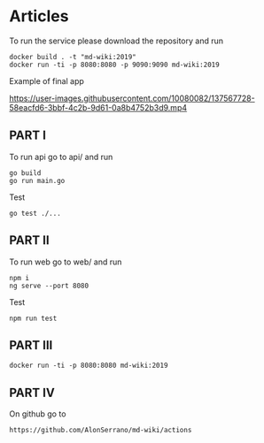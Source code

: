 # Articles

To run the service please download the repository and run

    docker build . -t "md-wiki:2019"
    docker run -ti -p 8080:8080 -p 9090:9090 md-wiki:2019

Example of final app

https://user-images.githubusercontent.com/10080082/137567728-58eacfd6-3bbf-4c2b-9d61-0a8b4752b3d9.mp4

## PART I

To run api go to api/ and run

    go build
    go run main.go 
    
Test

    go test ./...
    
## PART II

To run web go to web/ and run

    npm i
    ng serve --port 8080
    
Test

    npm run test
    
    
## PART III

    docker run -ti -p 8080:8080 md-wiki:2019
    
## PART IV

On github go to

    https://github.com/AlonSerrano/md-wiki/actions
    
    
    
